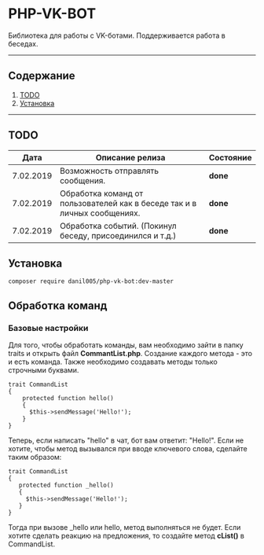 

#  PHP-VK-BOT

Библиотека для работы с VK-ботами.
Поддерживается работа в беседах.
___

##  Содержание

 1. [TODO](#todo)
 2. [Установка](#%D0%A3%D1%81%D1%82%D0%B0%D0%BD%D0%BE%D0%B2%D0%BA%D0%B0)

___
## TODO
|Дата|Описание релиза |Состояние 
|:--:|--|--|
| 7.02.2019 |Возможность отправлять сообщения.  |**done**
| 7.02.2019 |Обработка команд от пользователей как в беседе так и в личных сообщениях.  |**done**
| 7.02.2019 |Обработка событий. (Покинул беседу, присоединился и т.д.)  |**done**

## Установка
  ``` 
composer require danil005/php-vk-bot:dev-master
 ```

## Обработка команд
### Базовые настройки
Для того, чтобы обработать команды, вам необходимо зайти в папку traits и открыть файл **CommantList.php**.  Создание каждого метода - это и есть команда. Также необходимо создавать методы только строчными буквами.
```
trait CommandList  
{  
	protected function hello()  
    {  
	  $this->sendMessage('Hello!');  
	}
}
 ```
 Теперь, если написать "hello" в чат, бот вам ответит: "Hello!".
 Если не хотите, чтобы метод вызывался при вводе ключевого слова, сделайте таким образом:
 ```
trait CommandList  
{  
	protected function _hello()  
    {  
	  $this->sendMessage('Hello!');  
	}
}
 ```
 Тогда при вызове _hello или hello, метод выполняться не будет.
Если хотите сделать реакцию на предложения, то создайте метод **cList()** в CommandList.
<!--stackedit_data:
eyJoaXN0b3J5IjpbMzc3ODUyNjU2LC04OTgyNzEyNDYsLTUxMz
Y5NjA0OCwtNzkwODkxNTAxLC0xMzk4MzUyNjldfQ==
-->